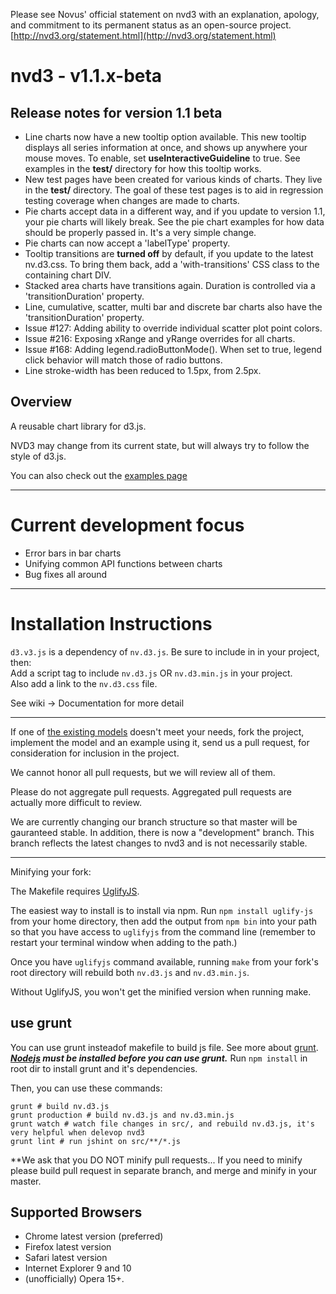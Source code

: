 Please see Novus' official statement on nvd3 with an explanation,
apology, and commitment to its permanent status as an open-source
project.
[http://nvd3.org/statement.html](http://nvd3.org/statement.html)

# nvd3 - v1.1.x-beta
## Release notes for version 1.1 beta
* Line charts now have a new tooltip option available. This new tooltip displays all series information at once, and shows up anywhere your mouse moves.
To enable, set **useInteractiveGuideline** to true. See examples in the **test/** directory for how this tooltip works.
* New test pages have been created for various kinds of charts. They live in the **test/** directory. The goal of these test pages is to aid
in regression testing coverage when changes are made to charts.
* Pie charts accept data in a different way, and if you update to version 1.1, your pie charts will likely break. See the pie chart examples for how
data should be properly passed in. It's a very simple change.
* Pie charts can now accept a 'labelType' property. 
* Tooltip transitions are **turned off** by default, if you update to the latest nv.d3.css.  To bring them back, add a 'with-transitions' CSS class
to the containing chart DIV.
* Stacked area charts have transitions again. Duration is controlled via a 'transitionDuration' property.
* Line, cumulative, scatter, multi bar and discrete bar charts also have the 'transitionDuration' property.
* Issue #127: Adding ability to override individual scatter plot point colors.
* Issue #216: Exposing xRange and yRange overrides for all charts.
* Issue #168: Adding legend.radioButtonMode(). When set to true, legend click behavior will match those of radio buttons.
* Line stroke-width has been reduced to 1.5px, from 2.5px.


## Overview
A reusable chart library for d3.js.

NVD3 may change from its current state, but will always try to follow the style of d3.js.

You can also check out the [examples page](http://nvd3.org/ghpages/examples.html)

---

# Current development focus

- Error bars in bar charts
- Unifying common API functions between charts
- Bug fixes all around

---

# Installation Instructions

`d3.v3.js` is a dependency of `nv.d3.js`. Be sure to include in in your project, then:  
Add a script tag to include `nv.d3.js` OR `nv.d3.min.js` in your project.  
Also add a link to the `nv.d3.css` file.

See wiki -> Documentation for more detail

---

If one of [the existing models](https://github.com/novus/nvd3/tree/master/src/models) doesn't meet your needs, fork the project, implement the model and an example using it, send us a pull request, for consideration for inclusion in the project.

We cannot honor all pull requests, but we will review all of them.

Please do not aggregate pull requests. Aggregated pull requests are actually more difficult to review.

We are currently changing our branch structure so that master will be gauranteed stable. In addition, there is now a "development" branch. This branch reflects the latest changes to nvd3 and is not necessarily stable.

---

Minifying your fork:

The Makefile requires [UglifyJS](https://github.com/mishoo/UglifyJS).

The easiest way to install is to install via npm. Run `npm install
uglify-js` from your home directory, then add the output from `npm bin`
into your path so that you have access to `uglifyjs` from the command
line (remember to restart your terminal window when adding to the path.)

Once you have `uglifyjs` command available, running `make` from your
fork's root directory will rebuild both `nv.d3.js` and `nv.d3.min.js`.

Without UglifyJS, you won't get the minified version when running make.

## use grunt

You can use grunt insteadof makefile to build js file. See more about [grunt](http://gruntjs.com/).
***[Nodejs](http://nodejs.org/) must be installed before you can use grunt.***
Run `npm install` in root dir to install grunt and it's dependencies.

Then, you can use these commands:

    grunt # build nv.d3.js
    grunt production # build nv.d3.js and nv.d3.min.js
    grunt watch # watch file changes in src/, and rebuild nv.d3.js, it's very helpful when delevop nvd3
    grunt lint # run jshint on src/**/*.js

**We ask that you DO NOT minify pull requests... 
If you need to minify please build pull request in separate branch, and
merge and minify in your master.

## Supported Browsers

* Chrome latest version (preferred)
* Firefox latest version
* Safari latest version
* Internet Explorer 9 and 10
* (unofficially) Opera 15+.

